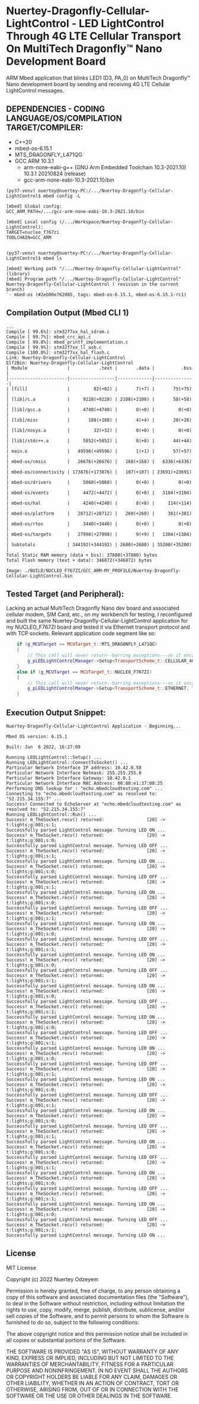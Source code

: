 # Nuertey-Dragonfly-Cellular-LightControl - LED LightControl Through 4G LTE Cellular Transport On MultiTech Dragonfly™ Nano Development Board 

ARM Mbed application that blinks LED1 (D3, PA_0) on MultiTech Dragonfly™ Nano development board by sending and receiving 4G LTE Cellular LightControl messages.


## DEPENDENCIES - CODING LANGUAGE/OS/COMPILATION TARGET/COMPILER:
  - C++20
  - mbed-os-6.15.1
  - MTS_DRAGONFLY_L471QG
  - GCC ARM 10.3.1
    - arm-none-eabi-g++ (GNU Arm Embedded Toolchain 10.3-2021.10) 10.3.1 20210824 (release)
    - gcc-arm-none-eabi-10.3-2021.10/bin

```console 
(py37-venv) nuertey@nuertey-PC:/.../Nuertey-Dragonfly-Cellular-LightControl$ mbed config -L

[mbed] Global config:
GCC_ARM_PATH=/.../gcc-arm-none-eabi-10.3-2021.10/bin

[mbed] Local config (/.../Workspace/Nuertey-Dragonfly-Cellular-LightControl):
TARGET=nucleo_f767zi
TOOLCHAIN=GCC_ARM


(py37-venv) nuertey@nuertey-PC:/.../Nuertey-Dragonfly-Cellular-LightControl$ mbed ls

[mbed] Working path "/.../Nuertey-Dragonfly-Cellular-LightControl" (library)
[mbed] Program path "/.../Nuertey-Dragonfly-Cellular-LightControl"
Nuertey-Dragonfly-Cellular-LightControl ( revision in the current branch)
`- mbed-os (#2eb06e762085, tags: mbed-os-6.15.1, mbed-os-6.15.1-rc1)

```
 
## Compilation Output (Mbed CLI 1)

```shell-session
...
Compile [ 99.6%]: stm32f7xx_hal_sdram.c
Compile [ 99.7%]: mbed_crc_api.c
Compile [ 99.8%]: mbed_printf_implementation.c
Compile [ 99.9%]: stm32f7xx_ll_usb.c
Compile [100.0%]: stm32f7xx_hal_flash.c
Link: Nuertey-Dragonfly-Cellular-LightControl
Elf2Bin: Nuertey-Dragonfly-Cellular-LightControl
| Module               |           .text |       .data |          .bss |
|----------------------|-----------------|-------------|---------------|
| [fill]               |         82(+82) |       7(+7) |       75(+75) |
| [lib]/c.a            |     9228(+9228) | 2108(+2108) |       58(+58) |
| [lib]/gcc.a          |     4740(+4740) |       0(+0) |         0(+0) |
| [lib]/misc           |       188(+188) |       4(+4) |       28(+28) |
| [lib]/nosys.a        |         32(+32) |       0(+0) |         0(+0) |
| [lib]/stdc++.a       |     5852(+5852) |       8(+8) |       44(+44) |
| main.o               |   49596(+49596) |       1(+1) |       57(+57) |
| mbed-os/cmsis        |   26676(+26676) |   168(+168) |   6336(+6336) |
| mbed-os/connectivity | 173876(+173876) |   107(+107) | 23691(+23691) |
| mbed-os/drivers      |     5060(+5060) |       0(+0) |         0(+0) |
| mbed-os/events       |     4472(+4472) |       0(+0) |   3104(+3104) |
| mbed-os/hal          |     4240(+4240) |       8(+8) |     114(+114) |
| mbed-os/platform     |   28712(+28712) |   260(+260) |     381(+381) |
| mbed-os/rtos         |     3440(+3440) |       0(+0) |         8(+8) |
| mbed-os/targets      |   27998(+27998) |       9(+9) |   1304(+1304) |
| Subtotals            | 344192(+344192) | 2680(+2680) | 35200(+35200) |
Total Static RAM memory (data + bss): 37880(+37880) bytes
Total Flash memory (text + data): 346872(+346872) bytes

Image: ./BUILD/NUCLEO_F767ZI/GCC_ARM-MY_PROFILE/Nuertey-Dragonfly-Cellular-LightControl.bin

```

## Tested Target (and Peripheral):

Lacking an actual MultiTech Dragonfly Nano dev board and associated cellular modem, SIM Card, etc., on my workbench for testing, I reconfigured and built the same Nuertey-Dragonfly-Cellular-LightControl application for my NUCLEO_F767ZI board and tested it via Ethernet transport protocol and with TCP sockets. Relevant application code segment like so:

```c++
    if (g_MCUTarget == MCUTarget_t::MTS_DRAGONFLY_L471QG)
    {
        // This call will never return--barring exceptions---as it encapsulates an infinite loop.
        g_pLEDLightControlManager->Setup<TransportScheme_t::CELLULAR_4G_LTE, TransportSocket_t::TCP>();
    }
    else if (g_MCUTarget == MCUTarget_t::NUCLEO_F767ZI)
    {
        // This call will never return--barring exceptions---as it encapsulates an infinite loop.
        g_pLEDLightControlManager->Setup<TransportScheme_t::ETHERNET, TransportSocket_t::TCP>();
    }
```

## Execution Output Snippet:

```shell-session
Nuertey-Dragonfly-Cellular-LightControl Application - Beginning... 

Mbed OS version: 6.15.1

Built: Jun  6 2022, 16:27:09

Running LEDLightControl::Setup() ... 
Running LEDLightControl::ConnectToSocket() ... 
Particular Network Interface IP address: 10.42.0.58
Particular Network Interface Netmask: 255.255.255.0
Particular Network Interface Gateway: 10.42.0.1
Particular Network Interface MAC Address: 00:80:e1:37:00:25
Performing DNS lookup for : "echo.mbedcloudtesting.com" ...
Connecting to "echo.mbedcloudtesting.com" as resolved to: "52.215.34.155:7" ...
Success! Connected to EchoServer at "echo.mbedcloudtesting.com" as resolved to: "52.215.34.155:7"
Running LEDLightControl::Run() ... 
Success! m_TheSocket.recv() returned:                [20] -> t:lights;g:001;s:1;
Successfully parsed LightControl message. Turning LED ON ... 
Success! m_TheSocket.recv() returned:                [20] -> t:lights;g:001;s:0;
Successfully parsed LightControl message. Turning LED OFF ... 
Success! m_TheSocket.recv() returned:                [20] -> t:lights;g:001;s:1;
Successfully parsed LightControl message. Turning LED ON ... 
Success! m_TheSocket.recv() returned:                [20] -> t:lights;g:001;s:0;
Successfully parsed LightControl message. Turning LED OFF ... 
Success! m_TheSocket.recv() returned:                [20] -> t:lights;g:001;s:1;
Successfully parsed LightControl message. Turning LED ON ... 
Success! m_TheSocket.recv() returned:                [20] -> t:lights;g:001;s:0;
Successfully parsed LightControl message. Turning LED OFF ... 
Success! m_TheSocket.recv() returned:                [20] -> t:lights;g:001;s:1;
Successfully parsed LightControl message. Turning LED ON ... 
Success! m_TheSocket.recv() returned:                [20] -> t:lights;g:001;s:0;
Successfully parsed LightControl message. Turning LED OFF ... 
Success! m_TheSocket.recv() returned:                [20] -> t:lights;g:001;s:1;
Successfully parsed LightControl message. Turning LED ON ... 
Success! m_TheSocket.recv() returned:                [20] -> t:lights;g:001;s:0;
Successfully parsed LightControl message. Turning LED OFF ... 
Success! m_TheSocket.recv() returned:                [20] -> t:lights;g:001;s:1;
Successfully parsed LightControl message. Turning LED ON ... 
Success! m_TheSocket.recv() returned:                [20] -> t:lights;g:001;s:0;
Successfully parsed LightControl message. Turning LED OFF ... 
Success! m_TheSocket.recv() returned:                [20] -> t:lights;g:001;s:1;
Successfully parsed LightControl message. Turning LED ON ... 
Success! m_TheSocket.recv() returned:                [20] -> t:lights;g:001;s:0;
Successfully parsed LightControl message. Turning LED OFF ... 
Success! m_TheSocket.recv() returned:                [20] -> t:lights;g:001;s:1;
Successfully parsed LightControl message. Turning LED ON ... 
Success! m_TheSocket.recv() returned:                [20] -> t:lights;g:001;s:0;
Successfully parsed LightControl message. Turning LED OFF ... 
Success! m_TheSocket.recv() returned:                [20] -> t:lights;g:001;s:1;
Successfully parsed LightControl message. Turning LED ON ... 
Success! m_TheSocket.recv() returned:                [20] -> t:lights;g:001;s:0;
Successfully parsed LightControl message. Turning LED OFF ... 
Success! m_TheSocket.recv() returned:                [20] -> t:lights;g:001;s:1;
Successfully parsed LightControl message. Turning LED ON ... 
Success! m_TheSocket.recv() returned:                [20] -> t:lights;g:001;s:0;
Successfully parsed LightControl message. Turning LED OFF ... 
Success! m_TheSocket.recv() returned:                [20] -> t:lights;g:001;s:1;
Successfully parsed LightControl message. Turning LED ON ... 
Success! m_TheSocket.recv() returned:                [20] -> t:lights;g:001;s:0;
Successfully parsed LightControl message. Turning LED OFF ... 
Success! m_TheSocket.recv() returned:                [20] -> t:lights;g:001;s:1;
Successfully parsed LightControl message. Turning LED ON ... 
Success! m_TheSocket.recv() returned:                [20] -> t:lights;g:001;s:0;
Successfully parsed LightControl message. Turning LED OFF ... 
Success! m_TheSocket.recv() returned:                [20] -> t:lights;g:001;s:1;
Successfully parsed LightControl message. Turning LED ON ... 
Success! m_TheSocket.recv() returned:                [20] -> t:lights;g:001;s:0;
Successfully parsed LightControl message. Turning LED OFF ... 
Success! m_TheSocket.recv() returned:                [20] -> t:lights;g:001;s:1;
Successfully parsed LightControl message. Turning LED ON ... 

```

## License
MIT License

Copyright (c) 2022 Nuertey Odzeyem

Permission is hereby granted, free of charge, to any person obtaining a copy
of this software and associated documentation files (the "Software"), to deal
in the Software without restriction, including without limitation the rights
to use, copy, modify, merge, publish, distribute, sublicense, and/or sell
copies of the Software, and to permit persons to whom the Software is
furnished to do so, subject to the following conditions:

The above copyright notice and this permission notice shall be included in all
copies or substantial portions of the Software.

THE SOFTWARE IS PROVIDED "AS IS", WITHOUT WARRANTY OF ANY KIND, EXPRESS OR
IMPLIED, INCLUDING BUT NOT LIMITED TO THE WARRANTIES OF MERCHANTABILITY,
FITNESS FOR A PARTICULAR PURPOSE AND NONINFRINGEMENT. IN NO EVENT SHALL THE
AUTHORS OR COPYRIGHT HOLDERS BE LIABLE FOR ANY CLAIM, DAMAGES OR OTHER
LIABILITY, WHETHER IN AN ACTION OF CONTRACT, TORT OR OTHERWISE, ARISING FROM,
OUT OF OR IN CONNECTION WITH THE SOFTWARE OR THE USE OR OTHER DEALINGS IN THE
SOFTWARE.
